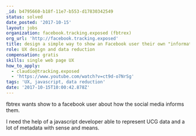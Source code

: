 ```yaml
---
_id: b4795660-b18f-11e7-b553-d17830342549
status: solved
date_posted: '2017-10-15'
layout: jobs
organization: facebook.tracking.exposed (fbtrex)
org_url: 'http://facebook.tracking.exposed'
title: design a simple way to show an Facebook user their own "information diet"
role: UX design and data reduction
compensation: gratis
skills: single web page UX
how_to_apply:
  - claudio@tracking.exposed
  - 'https://www.youtube.com/watch?v=ct9d-o7NrSg'
tags: 'UX, javascript, data reduction'
date: '2017-10-15T10:00:42.878Z'
---
```

fbtrex wants show to a facebook user about how the social media informs them.

I need the help of a javascript developer able to represent UCG data and a lot of metadata with sense and means.
